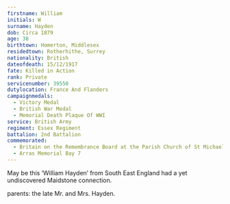 ```yaml
---
firstname: William
initials: W
surname: Hayden
dob: Circa 1879
age: 38
birthtown: Homerton, Middlesex
residedtown: Rotherhithe, Surrey
nationality: British
dateofdeath: 15/12/1917
fate: Killed in Action
rank: Private
servicenumber: 39550
dutylocation: France And Flanders
campaignmedals:
  - Victory Medal
  - British War Medal
  - Memorial Death Plaque Of WWI
service: British Army
regiment: Essex Regiment
battalion: 2nd Battalion 
commemorated:
  - Britain on the Remembrance Board at the Parish Church of St Michael & All Angels, Maidstone
  - Arras Memorial Bay 7
---
```

May be this ‘William Hayden’ from South East England had a yet undiscovered Maidstone connection.

parents: the late Mr. and Mrs. Hayden.


